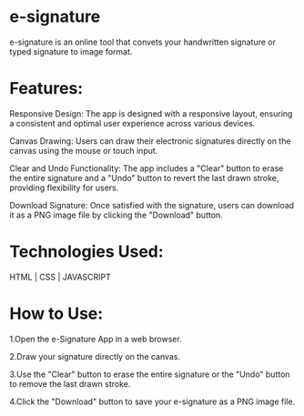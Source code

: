 # e-signature 
e-signature is an online tool that convets your handwritten signature or typed signature to image format.

# Features:
Responsive Design: The app is designed with a responsive layout, ensuring a consistent and optimal user experience across various devices.

Canvas Drawing: Users can draw their electronic signatures directly on the canvas using the mouse or touch input.

Clear and Undo Functionality: The app includes a "Clear" button to erase the entire signature and a "Undo" button to revert the last drawn stroke, providing flexibility for users.

Download Signature: Once satisfied with the signature, users can download it as a PNG image file by clicking the "Download" button.

# Technologies Used:
HTML | CSS | JAVASCRIPT

# How to Use:

1.Open the e-Signature App in a web browser.

2.Draw your signature directly on the canvas.

3.Use the "Clear" button to erase the entire signature or the "Undo" button to remove the last drawn stroke.

4.Click the "Download" button to save your e-signature as a PNG image file.
